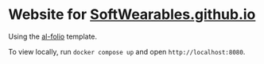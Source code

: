 # Website for [SoftWearables.github.io](softwearables.github.io)

Using the [al-folio](https://github.com/alshedivat/al-folio) template.

To view locally, run ``docker compose up`` and open ``http://localhost:8080``.